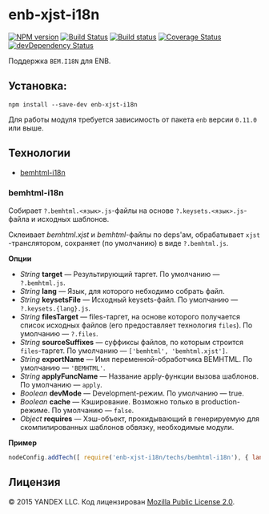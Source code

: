 enb-xjst-i18n
============


[![NPM version](http://img.shields.io/npm/v/enb-xjst-i18n.svg?style=flat)](https://www.npmjs.org/package/enb-xjst-i18n)
[![Build Status](http://img.shields.io/travis/enb-bem/enb-xjst-i18n/master.svg?style=flat&label=tests)](https://travis-ci.org/enb-bem/enb-xjst-i18n)
[![Build status](https://img.shields.io/appveyor/ci/blond/enb-bh.svg?style=flat&label=windows)](https://ci.appveyor.com/project/blond/enb-bh)
[![Coverage Status](https://img.shields.io/coveralls/enb-bem/enb-xjst-i18n.svg?style=flat)](https://coveralls.io/r/enb-bem/enb-xjst-i18n?branch=master)
[![devDependency Status](http://img.shields.io/david/enb-bem/enb-xjst-i18n.svg?style=flat)](https://david-dm.org/enb-bem/enb-xjst-i18n)

Поддержка `BEM.I18N` для ENB.

Установка:
----------

```
npm install --save-dev enb-xjst-i18n
```

Для работы модуля требуется зависимость от пакета `enb` версии `0.11.0` или выше.

Технологии
----------

* [bemhtml-i18n](#bemhtml-i18n)

### bemhtml-i18n

Собирает `?.bemhtml.<язык>.js`-файлы на основе `?.keysets.<язык>.js`-файла и исходных шаблонов.

Склеивает *bemhtml.xjst* и *bemhtml*-файлы по deps'ам, обрабатывает `xjst` -транслятором,  сохраняет (по умолчанию) в виде `?.bemhtml.js`.

**Опции**

* *String* **target** — Результирующий таргет. По умолчанию — `?.bemhtml.js`.
* *String* **lang** — Язык, для которого небходимо собрать файл.
* *String* **keysetsFile** — Исходный keysets-файл. По умолчанию — `?.keysets.{lang}.js`.
* *String* **filesTarget** — files-таргет, на основе которого получается список исходных файлов (его предоставляет технология `files`). По умолчанию — `?.files`.
* *String* **sourceSuffixes** — суффиксы файлов, по которым строится `files`-таргет. По умолчанию — `['bemhtml', 'bemhtml.xjst']`.
* *String* **exportName** — Имя переменной-обработчика BEMHTML. По умолчанию — `'BEMHTML'`.
* *String* **applyFuncName** — Название apply-функции вызова шаблонов. По умолчанию — `apply`.
* *Boolean* **devMode** — Development-режим. По умолчанию — true.
* *Boolean* **cache** — Кэширование. Возможно только в production-режиме. По умолчанию — `false`.
* *Object* **requires** — Хэш-объект, прокидывающий в генерируемую для скомпилированных шаблонов обвязку, необходимые модули.

**Пример**

```javascript
nodeConfig.addTech([ require('enb-xjst-i18n/techs/bemhtml-i18n'), { lang: {lang} } ]);
```

Лицензия
--------

© 2015 YANDEX LLC. Код лицензирован [Mozilla Public License 2.0](LICENSE.txt).
